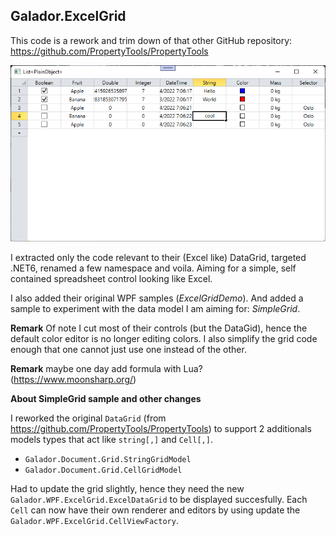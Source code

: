 ## Galador.ExcelGrid

This code is a rework and trim down of that other GitHub repository:
https://github.com/PropertyTools/PropertyTools

![Simple Grid](Screenshot1.png)

I extracted only the code relevant to their (Excel like) DataGrid, targeted .NET6, renamed a few namespace and voila.
Aiming for a simple, self contained spreadsheet control looking like Excel.

I also added their original WPF samples (*ExcelGridDemo*).
And added a sample to experiment with the data model I am aiming for: *SimpleGrid*.

**Remark** Of note I cut most of their controls (but the DataGid), hence the default color editor is no longer editing colors.
I also simplify the grid code enough that one cannot just use one instead of the other.

**Remark** maybe one day add formula with Lua?
(https://www.moonsharp.org/)


**About SimpleGrid sample and other changes**

I reworked the original `DataGrid` (from https://github.com/PropertyTools/PropertyTools) 
to support 2 additionals models types that act like `string[,]` and `Cell[,]`.
- `Galador.Document.Grid.StringGridModel`
- `Galador.Document.Grid.CellGridModel`

Had to update the grid slightly, hence they need the new 
`Galador.WPF.ExcelGrid.ExcelDataGrid` to be displayed succesfully.
Each `Cell` can now have their own renderer and editors by using update the 
`Galador.WPF.ExcelGrid.CellViewFactory`.
